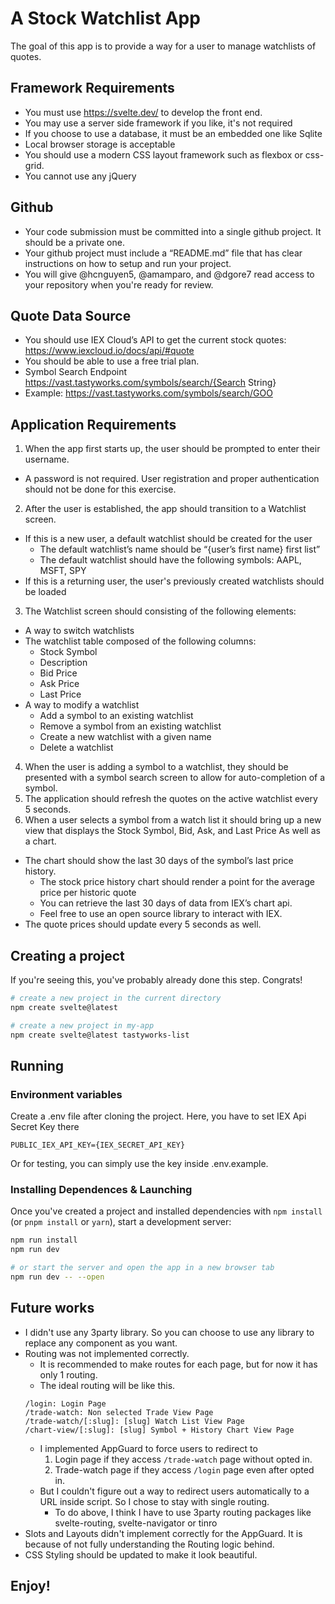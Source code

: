 # A Stock Watchlist App
The goal of this app is to provide a way for a user to manage watchlists of quotes.

## Framework Requirements
- You must use https://svelte.dev/ to develop the front end.
- You may use a server side framework if you like, it's not required
- If you choose to use a database, it must be an embedded one like Sqlite
- Local browser storage is acceptable
- You should use a modern CSS layout framework such as flexbox or css-grid.
- You cannot use any jQuery

## Github
- Your code submission must be committed into a single github project. It should be a private one.
- Your github project must include a “README.md” file that has clear instructions on how to setup and run your project.
- You will give @hcnguyen5, @amamparo, and @dgore7 read access to your repository when you're ready for review.

## Quote Data Source
- You should use IEX Cloud’s API to get the current stock quotes: https://www.iexcloud.io/docs/api/#quote
- You should be able to use a free trial plan.
- Symbol Search Endpoint
https://vast.tastyworks.com/symbols/search/{Search String}
- Example: https://vast.tastyworks.com/symbols/search/GOO


## Application Requirements
1. When the app first starts up, the user should be prompted to enter their username.
- A password is not required. User registration and proper authentication should not be done for this exercise.
2. After the user is established, the app should transition to a Watchlist screen.
- If this is a new user, a default watchlist should be created for the user
  - The default watchlist’s name should be “{user’s first name} first list”
  - The default watchlist should have the following symbols: AAPL, MSFT, SPY
- If this is a returning user, the user's previously created watchlists should be loaded
3. The Watchlist screen should consisting of the following elements:
- A way to switch watchlists
- The watchlist table composed of the following columns:
  - Stock Symbol
  - Description
  - Bid Price
  - Ask Price
  - Last Price
- A way to modify a watchlist
  - Add a symbol to an existing watchlist
  - Remove a symbol from an existing watchlist
  - Create a new watchlist with a given name
  - Delete a watchlist
4. When the user is adding a symbol to a watchlist, they should be presented with a symbol search screen to allow for auto-completion of a symbol.
5. The application should refresh the quotes on the active watchlist every 5 seconds.
6. When a user selects a symbol from a watch list it should bring up a new view that displays the Stock Symbol, Bid, Ask, and Last Price As well as a chart.
- The chart should show the last 30 days of the symbol’s last price history.
  - The stock price history chart should render a point for the average price per historic quote
  - You can retrieve the last 30 days of data from IEX’s chart api.
  - Feel free to use an open source library to interact with IEX.
- The quote prices should update every 5 seconds as well.


## Creating a project

If you're seeing this, you've probably already done this step. Congrats!

```bash
# create a new project in the current directory
npm create svelte@latest

# create a new project in my-app
npm create svelte@latest tastyworks-list
```

## Running

### Environment variables
Create a .env file after cloning the project.
Here, you have to set IEX Api Secret Key there
```
PUBLIC_IEX_API_KEY={IEX_SECRET_API_KEY}
```
Or for testing, you can simply use the key inside .env.example.

### Installing Dependences & Launching
Once you've created a project and installed dependencies with `npm install` (or `pnpm install` or `yarn`), start a development server:

```bash
npm run install
npm run dev

# or start the server and open the app in a new browser tab
npm run dev -- --open
```

## Future works
- I didn't use any 3party library. So you can choose to use any library to replace any component as you want.
- Routing was not implemented correctly.
  - It is recommended to make routes for each page, but for now it has only 1 routing.
  - The ideal routing will be like this.
  ```
  /login: Login Page
  /trade-watch: Non selected Trade View Page
  /trade-watch/[:slug]: [slug] Watch List View Page
  /chart-view/[:slug]: [slug] Symbol + History Chart View Page
  ```
  - I implemented AppGuard to force users to redirect to
    1. Login page if they access `/trade-watch` page without opted in.
    2. Trade-watch page if they access `/login` page even after opted in.
  - But I couldn't figure out a way to redirect users automatically to a URL inside script. So I chose to stay with single routing.
    - To do above, I think I have to use 3party routing packages like svelte-routing, svelte-navigator or tinro
- Slots and Layouts didn't implement correctly for the AppGuard. It is because of not fully understanding the Routing logic behind.
- CSS Styling should be updated to make it look beautiful.

## Enjoy!